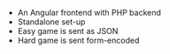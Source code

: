 - An Angular frontend with PHP backend
- Standalone set-up
- Easy game is sent as JSON
- Hard game is sent form-encoded
